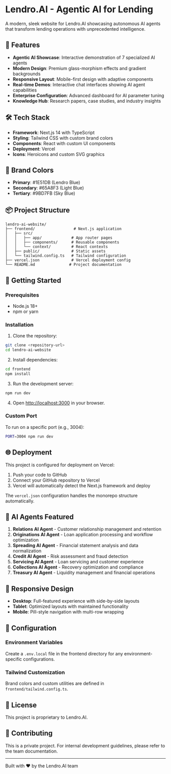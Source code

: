 # Lendro.AI - Agentic AI for Lending

A modern, sleek website for Lendro.AI showcasing autonomous AI agents that transform lending operations with unprecedented intelligence.

## 🚀 Features

- **Agentic AI Showcase**: Interactive demonstration of 7 specialized AI agents
- **Modern Design**: Premium glass-morphism effects and gradient backgrounds
- **Responsive Layout**: Mobile-first design with adaptive components
- **Real-time Demos**: Interactive chat interfaces showing AI agent capabilities
- **Enterprise Configuration**: Advanced dashboard for AI parameter tuning
- **Knowledge Hub**: Research papers, case studies, and industry insights

## 🛠 Tech Stack

- **Framework**: Next.js 14 with TypeScript
- **Styling**: Tailwind CSS with custom brand colors
- **Components**: React with custom UI components
- **Deployment**: Vercel
- **Icons**: Heroicons and custom SVG graphics

## 🎨 Brand Colors

- **Primary**: #1E51DB (Lendro Blue)
- **Secondary**: #65A8F3 (Light Blue)
- **Tertiary**: #9BD7FB (Sky Blue)

## 📦 Project Structure

```
lendro-ai-website/
├── frontend/                 # Next.js application
│   ├── src/
│   │   ├── app/             # App router pages
│   │   ├── components/      # Reusable components
│   │   └── context/         # React contexts
│   ├── public/              # Static assets
│   └── tailwind.config.ts   # Tailwind configuration
├── vercel.json              # Vercel deployment config
└── README.md               # Project documentation
```

## 🚀 Getting Started

### Prerequisites

- Node.js 18+ 
- npm or yarn

### Installation

1. Clone the repository:
```bash
git clone <repository-url>
cd lendro-ai-website
```

2. Install dependencies:
```bash
cd frontend
npm install
```

3. Run the development server:
```bash
npm run dev
```

4. Open [http://localhost:3000](http://localhost:3000) in your browser.

### Custom Port

To run on a specific port (e.g., 3004):
```bash
PORT=3004 npm run dev
```

## 🌐 Deployment

This project is configured for deployment on Vercel:

1. Push your code to GitHub
2. Connect your GitHub repository to Vercel
3. Vercel will automatically detect the Next.js framework and deploy

The `vercel.json` configuration handles the monorepo structure automatically.

## 🎯 AI Agents Featured

1. **Relations AI Agent** - Customer relationship management and retention
2. **Originations AI Agent** - Loan application processing and workflow optimization
3. **Spreading AI Agent** - Financial statement analysis and data normalization
4. **Credit AI Agent** - Risk assessment and fraud detection
5. **Servicing AI Agent** - Loan servicing and customer experience
6. **Collections AI Agent** - Recovery optimization and compliance
7. **Treasury AI Agent** - Liquidity management and financial operations

## 📱 Responsive Design

- **Desktop**: Full-featured experience with side-by-side layouts
- **Tablet**: Optimized layouts with maintained functionality
- **Mobile**: Pill-style navigation with multi-row wrapping

## 🔧 Configuration

### Environment Variables

Create a `.env.local` file in the frontend directory for any environment-specific configurations.

### Tailwind Customization

Brand colors and custom utilities are defined in `frontend/tailwind.config.ts`.

## 📄 License

This project is proprietary to Lendro.AI.

## 🤝 Contributing

This is a private project. For internal development guidelines, please refer to the team documentation.

---

Built with ❤️ by the Lendro.AI team 